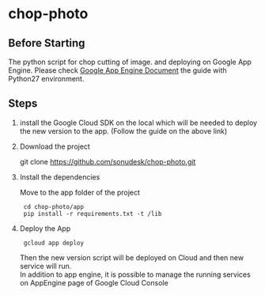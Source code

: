 # chop-photo

## Before Starting 
The python script for chop cutting of image. and deploying on Google App Engine.
Please check [Google App Engine Document](https://cloud.google.com/appengine/docs/standard/python/quickstart) the guide with Python27 environment.

## Steps

1. install the Google Cloud SDK on the local which will be needed to deploy the new version to the app. (Follow the guide on the above link) 

2. Download the project
    
    git clone https://github.com/sonudesk/chop-photo.git

3. Install the dependencies
    
    Move to the app folder of the project
        
        cd chop-photo/app
        pip install -r requirements.txt -t /lib

4. Deploy the App
    
        gcloud app deploy
       
    Then the new version script will be deployed on Cloud and then new service will run.  
    In addition to app engine, it is possible to manage the running services on AppEngine page of Google Cloud Console
